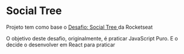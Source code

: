 <h1>Social Tree</h1

<p> Projeto tem como base o <a href="https://efficient-sloth-d85.notion.site/Desafio-Social-Tree-a4008e467a3248c4b05c97cf78aea44f"> Desafio: Social Tree </a> da Rocketseat </p>

<p> O objetivo deste desafio, originalmente, é praticar JavaScript Puro. E o decide o desenvolver em React para praticar </p>
